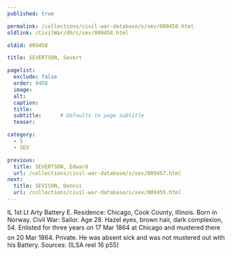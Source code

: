 ```yaml
---
published: true

permalink: /collections/civil-war-database/s/sev/009458.html
oldlink: /CivilWar/db/s/sev/009458.html

oldid: 009458

title: SEVERTSON, Severt

pagelist:
  exclude: false
  order: 9458
  image: 
  alt:
  caption:
  title:
  subtitle:      # Defaults to page subtitle
  teaser:

category: 
  - S 
  - SEV

previous:
  title: SEVERTSON, Edward
  url: /collections/civil-war-database/s/sev/009457.html  
next:
  title: SEVISON, Dennis
  url: /collections/civil-war-database/s/sev/009459.html   
---
```

IL 1st Lt Arty Battery E. Residence: Chicago, Cook County, Illinois. Born in Norway. Civil War: Sailor. Age 28. Hazel eyes, brown hair, dark complexion, 5&#146;4&#148;. Enlisted for three years on 17 Mar 1864 at Chicago and mustered there on 20 Mar 1864. Private. He was absent sick and was not mustered out with his Battery. Sources: (ILSA reel 16 p55)
